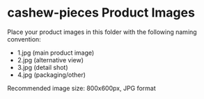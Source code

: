 # cashew-pieces Product Images

Place your product images in this folder with the following naming convention:
- 1.jpg (main product image)
- 2.jpg (alternative view)
- 3.jpg (detail shot)
- 4.jpg (packaging/other)

Recommended image size: 800x600px, JPG format